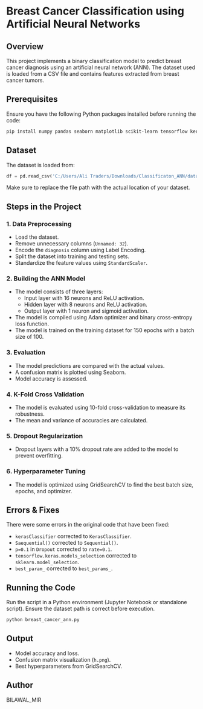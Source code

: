 # Breast Cancer Classification using Artificial Neural Networks

## Overview

This project implements a binary classification model to predict breast cancer diagnosis using an artificial neural network (ANN). The dataset used is loaded from a CSV file and contains features extracted from breast cancer tumors.

## Prerequisites

Ensure you have the following Python packages installed before running the code:

```sh
pip install numpy pandas seaborn matplotlib scikit-learn tensorflow keras
```

## Dataset

The dataset is loaded from:

```python
df = pd.read_csv('C:/Users/Ali Traders/Downloads/Classificaton_ANN/data.csv')
```

Make sure to replace the file path with the actual location of your dataset.

## Steps in the Project

### 1. Data Preprocessing

- Load the dataset.
- Remove unnecessary columns (`Unnamed: 32`).
- Encode the `diagnosis` column using Label Encoding.
- Split the dataset into training and testing sets.
- Standardize the feature values using `StandardScaler`.

### 2. Building the ANN Model

- The model consists of three layers:
  - Input layer with 16 neurons and ReLU activation.
  - Hidden layer with 8 neurons and ReLU activation.
  - Output layer with 1 neuron and sigmoid activation.
- The model is compiled using Adam optimizer and binary cross-entropy loss function.
- The model is trained on the training dataset for 150 epochs with a batch size of 100.

### 3. Evaluation

- The model predictions are compared with the actual values.
- A confusion matrix is plotted using Seaborn.
- Model accuracy is assessed.

### 4. K-Fold Cross Validation

- The model is evaluated using 10-fold cross-validation to measure its robustness.
- The mean and variance of accuracies are calculated.

### 5. Dropout Regularization

- Dropout layers with a 10% dropout rate are added to the model to prevent overfitting.

### 6. Hyperparameter Tuning

- The model is optimized using GridSearchCV to find the best batch size, epochs, and optimizer.

## Errors & Fixes

There were some errors in the original code that have been fixed:

- `kerasClassifier` corrected to `KerasClassifier`.
- `Saequential()` corrected to `Sequential()`.
- `p=0.1` in `Dropout` corrected to `rate=0.1`.
- `tensorflow.keras.models_selection` corrected to `sklearn.model_selection`.
- `best_param_` corrected to `best_params_`.

## Running the Code

Run the script in a Python environment (Jupyter Notebook or standalone script). Ensure the dataset path is correct before execution.

```sh
python breast_cancer_ann.py
```

## Output

- Model accuracy and loss.
- Confusion matrix visualization (`h.png`).
- Best hyperparameters from GridSearchCV.

## Author

BILAWAL\_MIR

